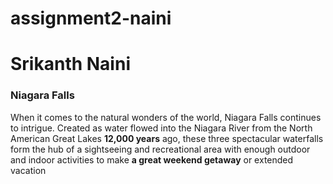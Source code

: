 # assignment2-naini
<h1>Srikanth Naini</h1>
<h3>Niagara Falls</h3>
<p>When it comes to the natural wonders of the world, Niagara Falls continues to intrigue. Created as water flowed into the Niagara River from the North American Great Lakes <b>12,000 years</b> ago, these three spectacular waterfalls form the hub of a sightseeing and recreational area with enough outdoor and indoor activities to make <b>a great weekend getaway</b> or extended vacation</p>

